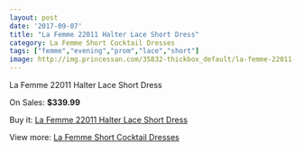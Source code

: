 ```yaml
---
layout: post
date: '2017-09-07'
title: "La Femme 22011 Halter Lace Short Dress"
category: La Femme Short Cocktail Dresses
tags: ["femme","evening","prom","lace","short"]
image: http://img.princessan.com/35832-thickbox_default/la-femme-22011-halter-lace-short-dress.jpg
---
```

La Femme 22011 Halter Lace Short Dress

On Sales: **$339.99**
<a href="https://www.princessan.com/en/16747-la-femme-22011-halter-lace-short-dress.html"><amp-img layout="responsive" width="600" height="600" src="//img.princessan.com/35832-thickbox_default/la-femme-22011-halter-lace-short-dress.jpg" alt="La Femme 22011 Halter Lace Short Dress 0" /></a>
<a href="https://www.princessan.com/en/16747-la-femme-22011-halter-lace-short-dress.html"><amp-img layout="responsive" width="600" height="600" src="//img.princessan.com/35833-thickbox_default/la-femme-22011-halter-lace-short-dress.jpg" alt="La Femme 22011 Halter Lace Short Dress 1" /></a>

Buy it: [La Femme 22011 Halter Lace Short Dress](https://www.princessan.com/en/16747-la-femme-22011-halter-lace-short-dress.html "La Femme 22011 Halter Lace Short Dress")

View more: [La Femme Short Cocktail Dresses](https://www.princessan.com/en/140- "La Femme Short Cocktail Dresses")